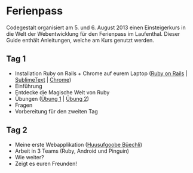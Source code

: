 # Ferienpass

Codegestalt organisiert am 5. und 6. August 2013 einen Einsteigerkurs in die Welt der Webentwicklung für den Ferienpass im Laufenthal.
Dieser Guide enthält Anleitungen, welche am Kurs genutzt werden.

## Tag 1

* Installation Ruby on Rails + Chrome auf eurem Laptop ([Ruby on Rails](/rails/installation.de.md) | [SublimeText](http://www.sublimetext.com/) | [Chrome](https://www.google.com/intl/en/chrome/browser/?brand=CHMO#eula))
* Einführung
* Entdecke die Magische Welt von Ruby
* Übungen ([Übung 1](exercises/exercise-01.de.md) | [Übung 2](exercises/exercise-02.de.md))
* Fragen
* Vorbereitung für den zweiten Tag

## Tag 2

* Meine erste Webapplikation ([Huusufgoobe Büechli](huusufgoobe-buechli.de.md))
* Arbeit in 3 Teams (Ruby,  Android und Pinguin)
* Wie weiter?
* Zeigt es euren Freunden!
